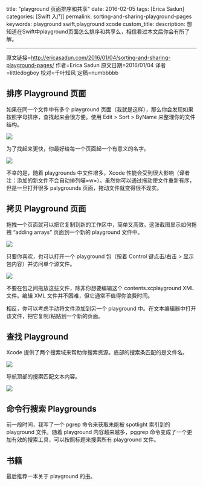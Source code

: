 title: "playground 页面排序和共享"
date: 2016-02-05
tags: [Erica Sadun]
categories: [Swift 入门]
permalink: sorting-and-sharing-playground-pages
keywords: playground swift,playground xcode
custom_title: 
description: 想知道在Swift中playground页面怎么排序和共享么，相信看过本文后你会有所了解。

---
原文链接=http://ericasadun.com/2016/01/04/sorting-and-sharing-playground-pages/
作者=Erica Sadun
原文日期=2016/01/04
译者=littledogboy
校对=千叶知风
定稿=numbbbbb

<!--此处开始正文-->

## 排序 Playground 页面

如果在同一个文件中有多个 playground 页面（我就是这样），那么你会发现如果按照字母排序，查找起来会很方便。使用 Edit > Sort > ByName 来整理你的文件结构。
<!--more-->

![](http://ericasadun.com/wp-content/uploads/2016/01/Screen-Shot-2016-01-04-at-10.07.27-AM.png)

为了找起来更快，你最好给每一个页面起一个有意义的名字。

![](http://ericasadun.com/wp-content/uploads/2016/01/Screen-Shot-2016-01-04-at-10.08.16-AM.png)

不幸的是，随着 playgrounds 中文件增多，Xcode 性能会受到很大影响（译者注：添加的新文件不会自动排列喵=w=）。虽然你可以通过拖动使文件重新有序，但是一旦打开很多 palygrounds 页面，拖动文件就变得很不现实。

## 拷贝 Playground 页面

拖拽一个页面就可以把它复制到新的工作区中，简单又高效。这张截图显示如何拖拽 “adding arrays” 页面到一个新的 playground 文件中。

![](http://ericasadun.com/wp-content/uploads/2016/01/Screen-Shot-2016-01-04-at-10.18.15-AM.png)

只要你喜欢，也可以打开一个 playground 包（按着 Control 键点击/右击 > 显示包内容）并访问单个源文件。

![](http://ericasadun.com/wp-content/uploads/2016/01/Screen-Shot-2016-01-04-at-10.22.04-AM.png)

不要在包之间拖放这些文件，除非你想要编辑这个 contents.xcplayground XML 文件。编辑 XML 文件并不困难，但它通常不值得你浪费时间。

相反，你可以考虑手动将文件添加到另一个 playground 中。在文本编辑器中打开该文件，把它复制/粘贴到一个新的页面。

## 查找 Playground

Xcode 提供了两个搜索域来帮助你搜索资源。底部的搜索条匹配的是文件名。

![](http://ericasadun.com/wp-content/uploads/2016/01/Screen-Shot-2016-01-04-at-10.15.09-AM.png)

导航顶部的搜索匹配文本内容。

![](http://ericasadun.com/wp-content/uploads/2016/01/Screen-Shot-2016-01-04-at-10.13.47-AM.png)

## 命令行搜索 Playgrounds

前一段时间，我写了一个 pgrep 命令来获取未能被 spotlight 索引到的 playground 文件。随着 playground 内容越来越多，pggrep 命令变成了一个更加有效的搜索工具，可以按照标题来搜索所有 playground 文件。

## 书籍

最后推荐一本关于 playground 的[书](https://itunes.apple.com/us/book/playground-secrets-power-tips/id982838034?mt=11)。